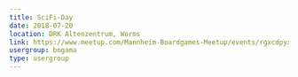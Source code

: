 ```yaml
---
title: SciFi-Day
date: 2018-07-20
location: DRK Altenzentrum, Worms
link: https://www.meetup.com/Mannheim-Boardgames-Meetup/events/rgxcdpyxkbbc/
usergroup: bogama
type: usergroup
---
```

